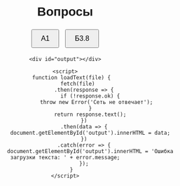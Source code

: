 <html lang="ru">
<head>
    <meta charset="UTF-8">
    <meta name="viewport" content="width=device-width, initial-scale=1.0">
    <title>Вопросы</title>
    <style>
        body {
            font-family: Arial, sans-serif;
            text-align: center;
            margin-top: 50px;
        }
        #output {
            margin-top: 20px;
            font-weight: bold;
            white-space: pre-wrap; /* Сохраняет переносы строк */
        }
        button {
            padding: 10px 20px;
            font-size: 16px;
            margin: 5px;
        }
    </style>
</head>
<body>
    <h1>Вопросы</h1>
    <button onclick="loadText('file1.txt')">A1</button>
    <button onclick="loadText('file2.txt')">Б3.8</button>
    
    <div id="output"></div>

    <script>
        function loadText(file) {
            fetch(file)
                .then(response => {
                    if (!response.ok) {
                        throw new Error('Сеть не отвечает');
                    }
                    return response.text();
                })
                .then(data => {
                    document.getElementById('output').innerHTML = data;
                })
                .catch(error => {
                    document.getElementById('output').innerHTML = 'Ошибка загрузки текста: ' + error.message;
                });
        }
    </script>
</body>
</html>
